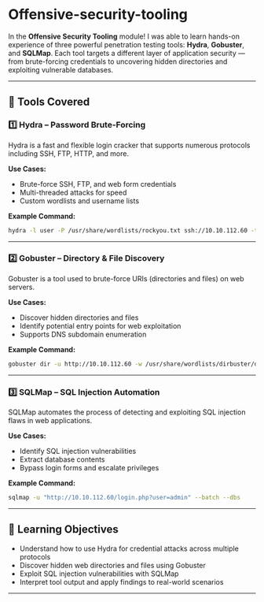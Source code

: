 # Offensive-security-tooling

In the **Offensive Security Tooling** module! I was able to learn hands-on experience of three powerful penetration testing tools: **Hydra**, **Gobuster**, and **SQLMap**. Each tool targets a different layer of application security — from brute-forcing credentials to uncovering hidden directories and exploiting vulnerable databases.

---

## 🔧 Tools Covered

### 1️⃣ Hydra – Password Brute-Forcing

Hydra is a fast and flexible login cracker that supports numerous protocols including SSH, FTP, HTTP, and more.

**Use Cases:**
- Brute-force SSH, FTP, and web form credentials
- Multi-threaded attacks for speed
- Custom wordlists and username lists

**Example Command:**
```bash
hydra -l user -P /usr/share/wordlists/rockyou.txt ssh://10.10.112.60 -t 4
```

---

### 2️⃣ Gobuster – Directory & File Discovery

Gobuster is a tool used to brute-force URIs (directories and files) on web servers.

**Use Cases:**
- Discover hidden directories and files
- Identify potential entry points for web exploitation
- Supports DNS subdomain enumeration

**Example Command:**
```bash
gobuster dir -u http://10.10.112.60 -w /usr/share/wordlists/dirbuster/directory-list-2.3-medium.txt
```

---

### 3️⃣ SQLMap – SQL Injection Automation

SQLMap automates the process of detecting and exploiting SQL injection flaws in web applications.

**Use Cases:**
- Identify SQL injection vulnerabilities
- Extract database contents
- Bypass login forms and escalate privileges

**Example Command:**
```bash
sqlmap -u "http://10.10.112.60/login.php?user=admin" --batch --dbs
```

---

## 🎯 Learning Objectives

- Understand how to use Hydra for credential attacks across multiple protocols
- Discover hidden web directories and files using Gobuster
- Exploit SQL injection vulnerabilities with SQLMap
- Interpret tool output and apply findings to real-world scenarios

---

